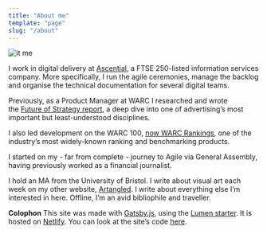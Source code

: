 ```yaml
---
title: "About me"
template: "page"
slug: "/about"
---
```


![it me](/media/headshot.jpg)

I work in digital delivery at [Ascential](https://www.ascential.com/), a FTSE 250-listed information services company. More specifically, I run the agile ceremonies, manage the backlog and organise the technical documentation for several digital teams.

Previously, as a Product Manager at WARC I researched and wrote the [Future of Strategy report](/media/future-of-strategy.pdf), a deep dive into one of advertising’s most important but least-understood disciplines.

I also led development on the WARC 100, [now WARC Rankings](https://www.warc.com/rankings), one of the industry’s most widely-known ranking and benchmarking products.

I started on my - far from complete - journey to Agile via General Assembly, having previously worked as a financial journalist.

I hold an MA from the University of Bristol. I write about visual art each week on my other website, [Artangled](). I write about everything else I’m interested in here. Offline, I’m an avid bibliophile and traveller.

**Colophon**
This site was made with [Gatsby.js](https://www.gatsbyjs.org/), using the [Lumen starter](https://github.com/alxshelepenok/gatsby-starter-lumen). It is hosted on [Netlify](https://www.netlify.com/). You can look at the site’s code [here](https://github.com/JMDKC/personal-site).